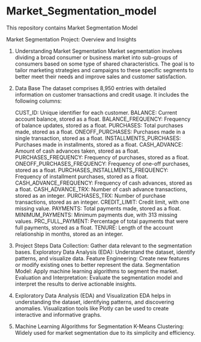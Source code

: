 # Market_Segmentation_model
This repository contains Market Segmentation Model 

Market Segmentation Project: Overview and Insights
1. Understanding Market Segmentation
Market segmentation involves dividing a broad consumer or business market into sub-groups of consumers based on some type of shared characteristics. The goal is to tailor marketing strategies and campaigns to these specific segments to better meet their needs and improve sales and customer satisfaction.

2. Data Base
   The dataset comprises 8,950 entries with detailed information on customer transactions and credit usage. It includes the following columns:

    CUST_ID: Unique identifier for each customer.
    BALANCE: Current account balance, stored as a float.
    BALANCE_FREQUENCY: Frequency of balance updates, stored as a float.
    PURCHASES: Total purchases made, stored as a float.
    ONEOFF_PURCHASES: Purchases made in a single transaction, stored as a float.
    INSTALLMENTS_PURCHASES: Purchases made in installments, stored as a float.
    CASH_ADVANCE: Amount of cash advances taken, stored as a float.
    PURCHASES_FREQUENCY: Frequency of purchases, stored as a float.
    ONEOFF_PURCHASES_FREQUENCY: Frequency of one-off purchases, stored as a float.
    PURCHASES_INSTALLMENTS_FREQUENCY: Frequency of installment purchases, stored as a float.
    CASH_ADVANCE_FREQUENCY: Frequency of cash advances, stored as a float.
    CASH_ADVANCE_TRX: Number of cash advance transactions, stored as an integer.
    PURCHASES_TRX: Number of purchase transactions, stored as an integer.
    CREDIT_LIMIT: Credit limit, with one missing value.
    PAYMENTS: Total payments made, stored as a float.
    MINIMUM_PAYMENTS: Minimum payments due, with 313 missing values.
    PRC_FULL_PAYMENT: Percentage of total payments that were full payments, stored as a float.
    TENURE: Length of the account relationship in months, stored as an integer.
   
3. Project Steps
    Data Collection: Gather data relevant to the segmentation bases.
    Exploratory Data Analysis (EDA): Understand the dataset, identify patterns, and visualize data.
    Feature Engineering: Create new features or modify existing ones to better represent the data.
    Segmentation Model: Apply machine learning algorithms to segment the market.
    Evaluation and Interpretation: Evaluate the segmentation model and interpret the results to derive actionable insights.

4. Exploratory Data Analysis (EDA) and Visualization
    EDA helps in understanding the dataset, identifying patterns, and discovering anomalies. Visualization tools like Plotly can be used to create interactive and informative graphs.
   
5. Machine Learning Algorithms for Segmentation
    K-Means Clustering: Widely used for market segmentation due to its simplicity and efficiency.
    
    
